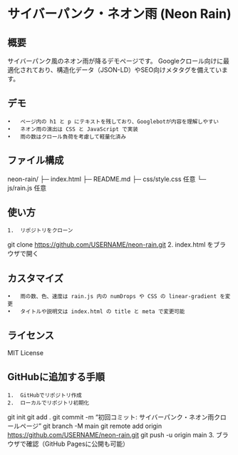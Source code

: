 # サイバーパンク・ネオン雨 (Neon Rain)

## 概要
サイバーパンク風のネオン雨が降るデモページです。
Googleクロール向けに最適化されており、構造化データ（JSON-LD）やSEO向けメタタグを備えています。

## デモ
	•	ページ内の h1 と p にテキストを残しており、Googlebotが内容を理解しやすい
	•	ネオン雨の演出は CSS と JavaScript で実装
	•	雨の数はクロール負荷を考慮して軽量化済み

## ファイル構成
neon-rain/
├─ index.html
├─ README.md
├─ css/style.css  任意
└─ js/rain.js    任意

## 使い方
	1.	リポジトリをクローン
git clone https://github.com/USERNAME/neon-rain.git
	2.	index.html をブラウザで開く

## カスタマイズ
	•	雨の数、色、速度は rain.js 内の numDrops や CSS の linear-gradient を変更
	•	タイトルや説明文は index.html の title と meta で変更可能

## ライセンス
MIT License

## GitHubに追加する手順
	1.	GitHubでリポジトリ作成
	2.	ローカルでリポジトリ初期化
git init
git add .
git commit -m “初回コミット: サイバーパンク・ネオン雨クロールページ”
git branch -M main
git remote add origin https://github.com/USERNAME/neon-rain.git
git push -u origin main
	3.	ブラウザで確認（GitHub Pagesに公開も可能）
